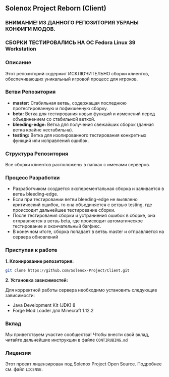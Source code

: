 ## Solenox Project Reborn (Client)

### ВНИМАНИЕ! ИЗ ДАННОГО РЕПОЗИТОРИЯ УБРАНЫ КОНФИГИ МОДОВ.
### СБОРКИ ТЕСТИРОВАЛИСЬ НА ОС Fedora Linux 39 Workstation

### Описание

Этот репозиторий содержит ИСКЛЮЧИТЕЛЬНО сборки клиентов, обеспечивающих уникальный игровой процесс для игроков.
### Ветви Репозитория

* **master:** Стабильная ветвь, содержащая последнюю протестированную и пофикшенную сборку.
* **beta:** Ветка для тестирования новых функций и изменений перед объединением со стабильной веткой.
* **bleeding-edge:** Ветка для получения свежайших сборок (данная ветка крайне нестабильна).
* **testing:** Ветка для изолированного тестирования конкретных функций или исправлений ошибок.

### Структура Репозитория
Все сборки клиентов расположены в папках с именами серверов.

### Процесс Разработки

* Разработчиком создается эксперементальная сборка и заливается в ветвь bleeding-edge.
* Если при тестировании ветви bleeding-edge не выявлено критический ошибок, то она объединяется с ветвью testing, где происходит дальнейшее тестирование сборки.
* После тестирования сборки и устраниения ошибок в сборке, она отправляется в ветвь beta, где происходит автоматическое тестирование и окончательный багфикс.
* В конечном итоге, сборка попадает в ветвь master и отправляется на сервера обновлений     

### Приступая к работе

**1. Клонирование репозитория:**

```bash
git clone https://github.com/Solenox-Project/Client.git
```

**2. Установка зависимостей:**

Для корректной работы сервера необходимо установить следующие зависимости:

* Java Development Kit (JDK) 8
* Forge Mod Loader для Minecraft 1.12.2


### Вклад

Мы приветствуем участие сообщества! Чтобы внести свой вклад, читайте дальнейшие инструкции в файле `CONTIRUBING.md`

### Лицензия

Этот проект лицензирован под Solenox Project Open Source. Подробнее см. файл `LICENSE`.
